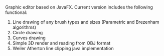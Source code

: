 Graphic editor based on JavaFX. Current version includes the following functional:
  1. Line drawing of any brush types and sizes (Parametric and Brezenham algorithms)
  2. Circle drawing
  3. Curves drawing
  4. Simple 3D render and reading from OBJ format
  5. Weiler Atherton line clipping java implementation
